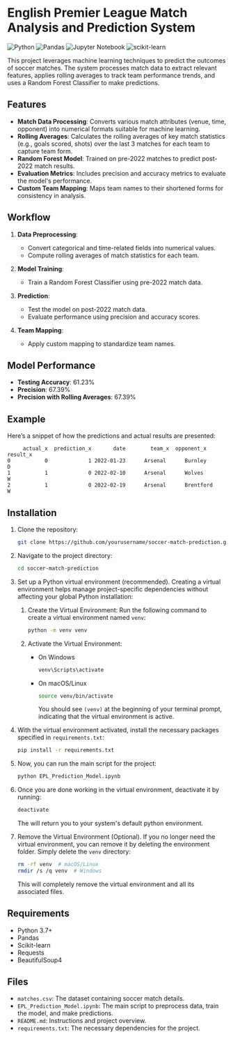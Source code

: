 # English Premier League Match Analysis and Prediction System
![Python](https://img.shields.io/badge/python-3670A0?style=for-the-badge&logo=python&logoColor=ffdd54)
![Pandas](https://img.shields.io/badge/pandas-%23150458.svg?style=for-the-badge&logo=pandas&logoColor=white)
![Jupyter Notebook](https://img.shields.io/badge/jupyter-%23FA0F00.svg?style=for-the-badge&logo=jupyter&logoColor=white)
![scikit-learn](https://img.shields.io/badge/scikit--learn-%23F7931E.svg?style=for-the-badge&logo=scikit-learn&logoColor=white)




This project leverages machine learning techniques to predict the outcomes of soccer matches. The system processes match data to extract relevant features, applies rolling averages to track team performance trends, and uses a Random Forest Classifier to make predictions.

## Features
- **Match Data Processing**: Converts various match attributes (venue, time, opponent) into numerical formats suitable for machine learning.
- **Rolling Averages**: Calculates the rolling averages of key match statistics (e.g., goals scored, shots) over the last 3 matches for each team to capture team form.
- **Random Forest Model**: Trained on pre-2022 matches to predict post-2022 match results.
- **Evaluation Metrics**: Includes precision and accuracy metrics to evaluate the model's performance.
- **Custom Team Mapping**: Maps team names to their shortened forms for consistency in analysis.

## Workflow
1. **Data Preprocessing**:
   - Convert categorical and time-related fields into numerical values.
   - Compute rolling averages of match statistics for each team.
   
2. **Model Training**:
   - Train a Random Forest Classifier using pre-2022 match data.
   
3. **Prediction**:
   - Test the model on post-2022 match data.
   - Evaluate performance using precision and accuracy scores.

4. **Team Mapping**:
   - Apply custom mapping to standardize team names.

## Model Performance
- **Testing Accuracy**: 61.23%
- **Precision**: 67.39%
- **Precision with Rolling Averages**: 67.39%

## Example
Here’s a snippet of how the predictions and actual results are presented:

```plaintext
     actual_x  prediction_x       date        team_x  opponent_x result_x
0           0             1 2022-01-23      Arsenal      Burnley        D
1           1             0 2022-02-10      Arsenal      Wolves         W
2           1             0 2022-02-19      Arsenal      Brentford      W
```

## Installation
1. Clone the repository:
   ```bash
   git clone https://github.com/yourusername/soccer-match-prediction.git
   ```
2. Navigate to the project directory:
   ```bash
   cd soccer-match-prediction
   ```
3. Set up a Python virtual environment (recommended). Creating a virtual environment helps manage project-specific dependencies without affecting your global Python installation: 
   
   1. Create the Virtual Environment: Run the following command to create a virtual environment named `venv`:
         ```bash
         python -m venv venv 
         ```
   2. Activate the Virtual Environment:
   
      - On Windows  
         ```bash
         venv\Scripts\activate
         ```
      - On macOS/Linux  
         ```bash
         source venv/bin/activate
         ```
         You should see `(venv)` at the beginning of your terminal prompt, indicating that the virtual environment is active.

4. With the virtual environment activated, install the necessary packages specified in `requirements.txt`:
   ```bash
   pip install -r requirements.txt
   ```
5. Now, you can run the main script for the project:
   ```bash
   python EPL_Prediction_Model.ipynb
   ```
6. Once you are done working in the virtual environment, deactivate it by running:
   ```bash
   deactivate
   ```
   The will return you to your system's default python environment.
7. Remove the Virtual Environment (Optional). If you no longer need the virtual environment, you can remove it by deleting the environment folder. Simply delete the `venv` directory:
   ```bash
   rm -rf venv  # macOS/Linux
   rmdir /s /q venv  # Windows
   ```
   This will completely remove the virtual environment and all its associated files.




## Requirements
- Python 3.7+
- Pandas
- Scikit-learn
- Requests
- BeautifulSoup4

## Files
- `matches.csv`: The dataset containing soccer match details.
- `EPL_Prediction_Model.ipynb`: The main script to preprocess data, train the model, and make predictions.
- `README.md`: Instructions and project overview.
- `requirements.txt`: The necessary dependencies for the project.

